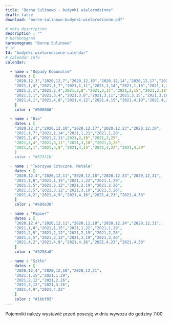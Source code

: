 ```yaml
---
title: "Borne Sulinowo - budynki wielorodzinne"
draft: false
download: "borne-sulinowo-budynki-wielorodzinne.pdf"

# meta description
description : ""
# harmonogram
harmonogram: "Borne Sulinowo"
# id
Id: "budynki-wielorodzinne-calendar"
# calendar info
calendar:

  - name : "Odpady Komunalne"
    dates : [
    "2020,12,3","2020,12,7","2020,12,10","2020,12,14","2020,12,17","2020,12,21","2020,12,10","2020,12,24","2020,12,28","2020,12,31",
    "2021,1,4","2021,1,7","2021,1,11","2021,1,14","2021,1,18","2021,1,21","2021,1,25","2021,1,28",
    "2021,2,1","2021,2,4",2021,2,8","2021,2,11","2021,2,15","2021,2,18",2021,2,22","2021,2,25",
    "2021,3,1","2021,3,4","2021,3,8","2021,3,11","2021,3,15","2021,3,18","2021,3,22","2021,3,25","2021,3,29",
    "2021,4,1","2021,4,8","2021,4,12","2021,4,15","2021,4,19","2021,4,22","2021,4,26","2021,4,15","2021,4,29"
    ]
    color : "#000000"

  - name : "Bio"
    dates : [
    "2020,12,3","2020,12,10","2020,12,17","2020,12,23","2020,12,30",
    "2021,1,7","2021,1,14","2021,1,21","2021,1,28",
    "2021,2,4","2021,2,11",2021,2,18","2021,2,25",
    "2021,3,4","2021,3,11","2021,3,18","2021,3,25",
    "2021,4,1","2021,4,8","2021,4,15","2021,4,22","2021,4,29"
    ]
    color : "#573f1b"

  - name : "Tworzywa Sztuczne, Metale"
    dates : [
    "2020,12,4","2020,12,11","2020,12,18","2020,12,24","2020,12,31",
    "2021,1,8","2021,1,15","2021,1,22","2021,1,29",
    "2021,2,5","2021,2,12","2021,2,19","2021,2,26",
    "2021,3,5","2021,3,12","2021,3,19","2021,3,26",
    "2021,4,2","2021,4,9","2021,4,16","2021,4,23","2021,4,30"
    ]
    color : "#e0de36"

  - name : "Papier"
    dates : [
    "2020,12,4","2020,12,11","2020,12,18","2020,12,24","2020,12,31",
    "2021,1,8","2021,1,15","2021,1,22","2021,1,29",
    "2021,2,5","2021,2,12","2021,2,19","2021,2,26",
    "2021,3,5","2021,3,12","2021,3,19","2021,3,26",
    "2021,4,2","2021,4,9","2021,4,16","2021,4,23","2021,4,30"
    ]
    color : "#3258a8"

  - name : "Szkło"
    dates : [
    "2020,12,4","2020,12,18","2020,12,31",
    "2021,1,15","2021,1,29",
    "2021,2,12","2021,2,26",
    "2021,3,12","2021,3,26",
    "2021,4,9","2021,4,23"
    ]
    color : "#1bbf02"
---
```


Pojemniki należy wystawić przed posesję w dniu wywozu do godziny 7:00